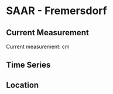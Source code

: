 # SAAR - Fremersdorf

## Current Measurement

Current measurement: <Value topic="rivers/pegel-online/SAAR/Fremersdorf/measurementValue"/> cm

## Time Series

<TimeSeries topic="rivers/pegel-online/SAAR/Fremersdorf/measurementValue" period="week" />

## Location

<WorldMap>
  <Marker lat="49.40893476981312" lon="6.648423933615777" labelTopic="rivers/pegel-online/SAAR/Fremersdorf/measurementValue" />
</WorldMap>
